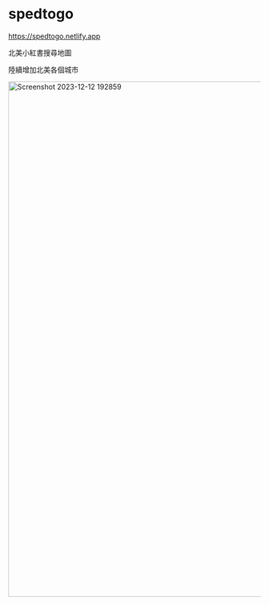 # spedtogo
https://spedtogo.netlify.app

北美小紅書搜尋地圖

陸續增加北美各個城市

<img width="1029" alt="Screenshot 2023-12-12 192859" src="https://github.com/johnnyjana730/spedtogo/assets/20666568/42788176-5aac-4aa9-bfdd-ae43b6f87f4c">
